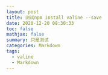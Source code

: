 ```yaml
---
layout: post
title: 测试npm install valine --save
date: 2020-12-20 08:30:33
toc: false
mathjax: false
summary: 只是测试
categories: Markdown
tags:
  - valine
  - Markdown
---
```


